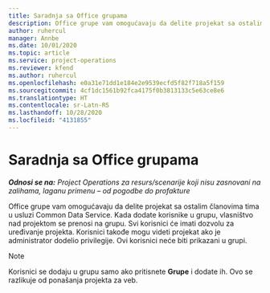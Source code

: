 ```yaml
---
title: Saradnja sa Office grupama
description: Office grupe vam omogućavaju da delite projekat sa ostalim članovima tima u okviru usluge Common Data Service.
author: ruhercul
manager: Annbe
ms.date: 10/01/2020
ms.topic: article
ms.service: project-operations
ms.reviewer: kfend
ms.author: ruhercul
ms.openlocfilehash: e0a31e71dd1e184e2e9539ecfd5f82f718a5f159
ms.sourcegitcommit: 4cf1dc1561b92fca4175f0b3813133c5e63ce8e6
ms.translationtype: HT
ms.contentlocale: sr-Latn-RS
ms.lasthandoff: 10/28/2020
ms.locfileid: "4131855"
---
```

# <a name="collaboration-with-office-groups"></a>Saradnja sa Office grupama

_**Odnosi se na:** Project Operations za resurs/scenarije koji nisu zasnovani na zalihama, laganu primenu – od pogodbe do profakture_

Office grupe vam omogućavaju da delite projekat sa ostalim članovima tima u usluzi Common Data Service. Kada dodate korisnike u grupu, vlasništvo nad projektom se prenosi na grupu. Svi korisnici će imati dozvolu za uređivanje projekta. Korisnici takođe mogu videti projekat ako je administrator dodelio privilegije. Ovi korisnici neće biti prikazani u grupi.

> [!NOTE] 
> Korisnici se dodaju u grupu samo ako pritisnete **Grupe** i dodate ih. Ovo se razlikuje od ponašanja projekta za veb. 

